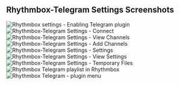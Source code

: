 ## Rhythmbox-Telegram Settings Screenshots

[//]: # (![Telegram playlist in Rhythmbox]&#40;screenshots/playlist.png&#41;)
[//]: # (![Telegram Authorization - Entering code]&#40;screenshots/code.png&#41;)

![Rhythmbox settings - Enabling Telegram plugin](settings.png)  
![Rhythmbox-Telegram Settings - Connect](prefs-1.png)  
![Rhythmbox-Telegram Settings - View Channels](prefs-4.png)  
![Rhythmbox-Telegram Settings - Add Channels](prefs-3.png)  
![Rhythmbox-Telegram Settings - Settings](prefs-5.png)  
![Rhythmbox-Telegram Settings - View Settings](prefs-6.png)  
![Rhythmbox-Telegram Settings - Temporary Files](prefs-7.png)  
![Rhythmbox Telegram playlist in Rhythmbox](playlist.png)  
![Rhythmbox Telegram - plugin menu](menu.png)  
